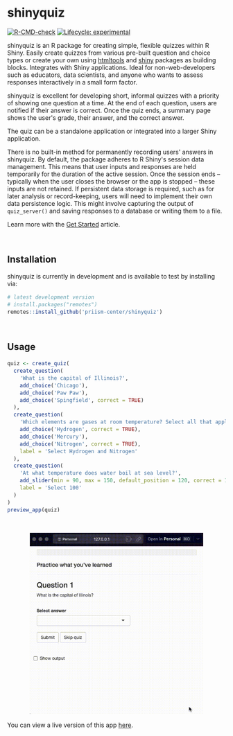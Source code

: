 # shinyquiz

<!-- badges: start -->
[![R-CMD-check](https://github.com/priism-center/shinyQuiz/actions/workflows/R-CMD-check.yaml/badge.svg)](https://github.com/priism-center/shinyquiz/actions/workflows/R-CMD-check.yaml)
[![Lifecycle: experimental](https://img.shields.io/badge/lifecycle-experimental-orange.svg)](https://lifecycle.r-lib.org/articles/stages.html#experimental)
<!-- badges: end -->

shinyquiz is an R package for creating simple, flexible quizzes within R Shiny. Easily create quizzes from various pre-built question and choice types or create your own using [htmltools](https://rstudio.github.io/htmltools/) and [shiny](https://shiny.posit.co/) packages as building blocks. Integrates with Shiny applications. Ideal for non-web-developers such as educators, data scientists, and anyone who wants to assess responses interactively in a small form factor.

shinyquiz is excellent for developing short, informal quizzes with a priority of showing one question at a time. At the end of each question, users are notified if their answer is correct. Once the quiz ends, a summary page shows the user's grade, their answer, and the correct answer. 

The quiz can be a standalone application or integrated into a larger Shiny application.

There is no built-in method for permanently recording users' answers in shinyquiz. By default, the package adheres to R Shiny's session data management. This means that user inputs and responses are held temporarily for the duration of the active session. Once the session ends – typically when the user closes the browser or the app is stopped – these inputs are not retained. If persistent data storage is required, such as for later analysis or record-keeping, users will need to implement their own data persistence logic. This might involve capturing the output of `quiz_server()` and saving responses to a database or writing them to a file.

Learn more with the [Get Started](https://priism-center.github.io/shinyquiz/articles/get_started.html) article. 

<br>

## Installation

shinyquiz is currently in development and is available to test by installing via:

``` r
# latest development version
# install.packages("remotes")
remotes::install_github('priism-center/shinyquiz')
```
<br>

## Usage

``` r
quiz <- create_quiz(
  create_question(
    'What is the capital of Illinois?',
    add_choice('Chicago'),
    add_choice('Paw Paw'),
    add_choice('Spingfield', correct = TRUE)
  ),
  create_question(
    'Which elements are gases at room temperature? Select all that apply.',
    add_choice('Hydrogen', correct = TRUE),
    add_choice('Mercury'),
    add_choice('Nitrogen', correct = TRUE),
    label = 'Select Hydrogen and Nitrogen'
  ),
  create_question(
    'At what temperature does water boil at sea level?',
    add_slider(min = 90, max = 150, default_position = 120, correct = 100),
    label = 'Select 100'
  )
)
preview_app(quiz)
```

<br>
<p align="center">
<a href="https://apsta.shinyapps.io/shinyQuiz-demo/">
<img src="man/figures/README-recording.gif" style="width: 80%; max-width: 400px;">
</a>
</p>

You can view a live version of this app [here](https://apsta.shinyapps.io/shinyQuiz-demo/).
